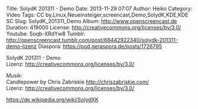 Title: SolydK 201311 - Demo
Date: 2013-11-29 07:07
Author: Heiko
Category: Video
Tags: CC by,Linux,Neueinsteiger,screencast,Demo,SolydK,KDE,KDE SC
Slug: SolydK_201311_Demo
Album: http://www.openscreencast.de
Duration: 419000
License: http://creativecommons.org/licenses/by/3.0/
Youtube: Soqb-XRdYw8
Tumblr: http://openscreencast.tumblr.com/post/68442922340/solydk-201311-demo-lizenz
Diaspora: https://pod.geraspora.de/posts/1726795

SolydK 201311 - Demo  
Lizenz: <http://creativecommons.org/licenses/by/3.0/>  
  
Musik:  
Candlepower by Chris Zabriskie <http://chriszabriskie.com/>  
Lizenz: <http://creativecommons.org/licenses/by/3.0/>  
  
<https://de.wikipedia.org/wiki/SolydXK>

